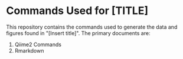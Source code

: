 # Commands Used for [TITLE]

This repository contains the commands used to generate the data and figures found in "[Insert title]".  The primary documents are:
1. Qiime2 Commands
2. Rmarkdown